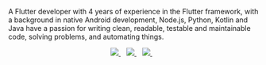 A Flutter developer with 4 years of experience in the Flutter framework, with a background in native Android development, Node.js, Python, Kotlin and Java have a passion for writing clean, readable, testable and maintainable code, solving problems, and automating things.
<p align='center'>
<a href="moohammed.gaber@gmail.com">
  <img src="https://img.shields.io/badge/email me-%23D14836.svg?&style=for-the-badge&logo=gmail&logoColor=white" />
</a>&nbsp;&nbsp;
<a href="https://www.linkedin.com/in/moohammed-gaber/">
  <img src="https://img.shields.io/badge/linkedin-%230077B5.svg?&style=for-the-badge&logo=linkedin&logoColor=white" />
</a>&nbsp;&nbsp;
<a href="https://wa.link/53h5nc">
  <img src="https://img.shields.io/badge/whatsapp-%34B7F1.svg?&style=for-the-badge&logo=whatsapp&logoColor=white" />
</a>&nbsp;&nbsp; 
  
